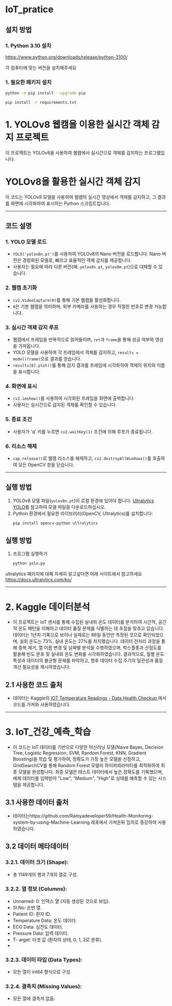 # IoT_pratice

## 설치 방법

### 1. Python 3.10 설치 

https://www.python.org/downloads/release/python-3100/

각 컴퓨터에 맞는 버전을 설치해주세요

### 1. 필요한 패키지 설치
```bash
python -m pip install --upgrade pip
```
```bash
pip install -r requirements.txt
```


# 1. YOLOv8 웹캠을 이용한 실시간 객체 감지 프로젝트

이 프로젝트는 YOLOv8을 사용하여 웹캠에서 실시간으로 객체를 감지하는 프로그램입니다.
# YOLOv8을 활용한 실시간 객체 감지

이 코드는 YOLOv8 모델을 사용하여 웹캠의 실시간 영상에서 객체를 감지하고, 그 결과를 화면에 시각화하여 표시하는 Python 스크립트입니다.

---

## 코드 설명

### 1. YOLO 모델 로드
- `YOLO('yolov8n.pt')`를 사용하여 YOLOv8의 Nano 버전을 로드합니다. Nano 버전은 경량화된 모델로, 빠르고 효율적인 객체 감지를 제공합니다.
- 사용자는 필요에 따라 다른 버전(예: `yolov8s.pt`, `yolov8m.pt`)으로 대체할 수 있습니다.

### 2. 웹캠 초기화
- `cv2.VideoCapture(0)`를 통해 기본 웹캠을 활성화합니다.
- `0`은 기본 웹캠을 의미하며, 외부 카메라를 사용하는 경우 적절한 번호로 변경 가능합니다.

### 3. 실시간 객체 감지 루프
- 웹캠에서 프레임을 반복적으로 읽어들이며, `ret`과 `frame`을 통해 성공 여부와 영상을 가져옵니다.
- YOLO 모델을 사용하여 각 프레임에서 객체를 감지하고, `results = model(frame)`으로 결과를 얻습니다.
- `results[0].plot()`를 통해 감지 결과를 프레임에 시각화하여 객체의 위치와 이름을 표시합니다.

### 4. 화면에 표시
- `cv2.imshow()`를 사용하여 시각화된 프레임을 화면에 출력합니다.
- 사용자는 실시간으로 감지된 객체를 확인할 수 있습니다.

### 5. 종료 조건
- 사용자가 'q' 키를 누르면 `cv2.waitKey(1)` 조건에 의해 루프가 종료됩니다.

### 6. 리소스 해제
- `cap.release()`로 웹캠 리소스를 해제하고, `cv2.destroyAllWindows()`를 호출하여 모든 OpenCV 창을 닫습니다.

---

## 실행 방법
1. YOLOv8 모델 파일(`yolov8n.pt`)이 로컬 환경에 있어야 합니다. [Ultralytics YOLO](https://github.com/ultralytics/ultralytics)를 참고하여 모델 파일을 다운로드하십시오.
2. Python 환경에서 필요한 라이브러리(OpenCV, Ultralytics)를 설치합니다:
   ```bash
   pip install opencv-python ultralytics


##  실행 방법

1. 프로그램 실행하기
    ```bash
   python yolo.py 
    ```

ultralytics 패키지에 대해 자세히 알고싶다면
아래 사이트에서 참고하세요
https://docs.ultralytics.com/ko/


---
# 2. Kaggle 데이터분석


- 이 프로젝트는 IoT 센서를 통해 수집된 실내외 온도 데이터를 분석하여 시간적, 공간적 온도 패턴을 이해하고 데이터 품질 문제를 식별하는 데 초점을 맞추고 있습니다. 데이터는 1년치 기록으로 보이나 실제로는 86일 동안만 측정된 것으로 확인되었으며, 실외 온도는 73%, 실내 온도는 27%를 차지했습니다. 데이터 전처리 과정을 통해 중복 제거, 열 이름 변경 및 날짜별 분석을 수행하였으며, 박스플롯과 산점도를 활용해 빈도 분포 및 실내외 온도 변화를 시각화하였습니다. 결과적으로, 월별 온도 특성과 데이터의 불균형 문제를 파악하고, 향후 데이터 수집 주기의 일관성과 품질 개선 필요성을 제시하였습니다.

## 2.1 사용한 코드 출처
- 데이터는 Kaggle의 [IOT Temperature Readings - Data Health Checkup
](https://www.kaggle.com/code/infernop/iot-temperature-readings-data-health-checkup)에서 코드를 가져와 사용하였습니다.


---
# 3. IoT_건강_예측_학습

- 이 코드는 IoT 데이터를 기반으로 다양한 머신러닝 모델(Naive Bayes, Decision Tree, Logistic Regression, SVM, Random Forest, KNN, Gradient Boosting)을 학습 및 평가하여, 정확도가 가장 높은 모델을 선정하고, GridSearchCV를 통해 Random Forest 모델의 하이퍼파라미터를 최적화하여 최종 모델을 완성합니다. 최종 모델은 테스트 데이터에서 높은 정확도를 기록했으며, 예제 데이터를 입력받아 "Low", "Medium", "High"로 상태를 예측할 수 있는 시스템을 제공합니다.
## 3.1 사용한 데이터 출처
- 데이터는https://github.com/Ramyadeveloper59/Health-Monitoring-system-by-using-Machine-Learning 레포에서 가져온뒤 임의로 증강하여 사용하였습니다.
  
## 3.2 데이터 메타데이터
### 3.2.1. 데이터 크기 (Shape):

- 총 1149개의 행과 7개의 열로 구성.

### 3.2.2. 열 정보 (Columns):

- Unnamed: 0: 인덱스 열 (자동 생성된 것으로 보임).
- Sl.No: 순번 열.
- Patient ID: 환자 ID.
- Temperature Data: 온도 데이터.
- ECG Data: 심전도 데이터.
- Pressure Data: 압력 데이터.
- T- arget: 타겟 값 (환자의 상태, 0, 1, 2로 분류).
- 
### 3.2.3. 데이터 타입 (Data Types):
- 모든 열이 int64 형식으로 구성.
### 3.2.4. 결측치 (Missing Values):
- 모든 열에 결측치 없음.